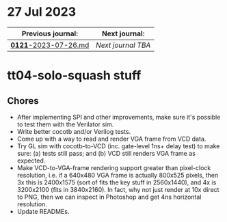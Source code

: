 # 27 Jul 2023

| Previous journal: | Next journal: |
|-|-|
| [**0121**-2023-07-26.md](./0121-2023-07-26.md) | *Next journal TBA* |

# tt04-solo-squash stuff

## Chores

*   After implementing SPI and other improvements, make sure it's possible to test them
    with the Verilator sim.
*   Write better cocotb and/or Verilog tests.
*   Come up with a way to read and render VGA frame from VCD data.
*   Try GL sim with cocotb-to-VCD (inc. gate-level 1ns+ delay test) to make sure:
    (a) tests still pass; and (b) VCD still renders VGA frame as expected.
*   Make VCD-to-VGA-frame rendering support greater than pixel-clock resolution,
    i.e. if a 640x480 VGA frame is actually 800x525 pixels, then 3x this is
    2400x1575 (sort of fits the key stuff in 2560x1440), and 4x is 3200x2100 (fits
    in 3840x2160). In fact, why not just render at 10x direct to PNG, then we can inspect
    in Photoshop and get 4ns horizontal resolution.
*   Update READMEs.

